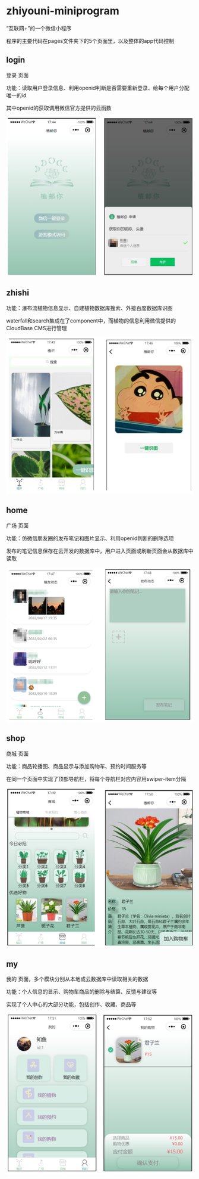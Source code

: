 # zhiyouni-miniprogram

“互联网+”的一个微信小程序

程序的主要代码在pages文件夹下的5个页面里，以及整体的app代码控制
## login
登录 页面   

功能：读取用户登录信息、利用openid判断是否需要重新登录、给每个用户分配唯一的id   

其中openid的获取调用微信官方提供的云函数

![login.png](./preview_pic/login.png)

## zhishi

功能：瀑布流植物信息显示、自建植物数据库搜索、外接百度数据库识图    

waterfall和search集成在了component中，而植物的信息利用微信提供的CloudBase CMS进行管理

![zhishi.png](./preview_pic/zhishi.png)

## home
广场 页面   

功能：仿微信朋友圈的发布笔记和图片显示、利用openid判断的删除选项   

发布的笔记信息保存在云开发的数据库中，用户进入页面或刷新页面会从数据库中读取

![home.png](./preview_pic/home.png)

## shop
商城 页面   

功能：商品轮播图、商品显示与添加购物车、预约时间服务等   

在同一个页面中实现了顶部导航栏，将每个导航栏对应内容用swiper-item分隔

![shop.png](./preview_pic/shop.png)

## my
我的 页面，多个模块分别从本地或云数据库中读取相关的数据

功能：个人信息的显示、购物车商品的删除与结算、反馈与建议等

实现了个人中心的大部分功能，包括创作、收藏、商品等

![my.png](./preview_pic/my.png)